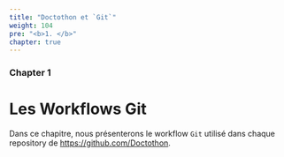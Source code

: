 ```yaml
---
title: "Doctothon et `Git`"
weight: 104
pre: "<b>1. </b>"
chapter: true
---
```



### Chapter 1

# Les Workflows Git

Dans ce chapitre, nous présenterons le workflow `Git` utilisé dans chaque repository de https://github.com/Doctothon.
